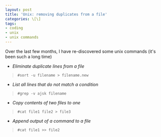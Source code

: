 ```yaml
---
layout: post
title: 'Unix: removing duplicates from a file'
categories: \[\]
tags:
- coding
- unix
- unix commands
---
```


Over the last few months, I have re-discovered some unix commands (it's been such a long time)

* _Eliminate duplicate lines from a file_

> `#sort -u filename > filename.new`

* _List all lines that do not match a condition_

> `#grep -v ajsk filename`

* _Copy contents of two files to one_

> `#cat file1 file2 > file3`

* _Append output of a command to a file_

> `#cat file1 >> file2`

